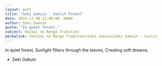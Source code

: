```yaml
---
layout: post
title: "Seki Gakuin - Sunlit Forest"
date: 2024-12-30 12:00:00 -0000
author: Seki Gakuin
quote: "In quiet forest,"
subject: Haikai no Renga Tradition
permalink: /Haikai no Renga Tradition/Seki Gakuin/Seki Gakuin - Sunlit Forest
---
```


In quiet forest,
Sunlight filters through the leaves,
Creating soft dreams.

- Seki Gakuin
